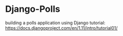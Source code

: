 # Django-Polls
building a polls application using Django
tutorial: https://docs.djangoproject.com/en/1.11/intro/tutorial01/

